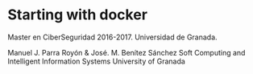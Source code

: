 # Starting with docker
Master en CiberSeguridad 2016-2017. Universidad de Granada.

Manuel J. Parra Royón & José. M. Benítez Sánchez
Soft Computing and Intelligent Information Systems
University of Granada

